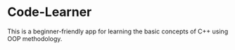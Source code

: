 # Code-Learner
This is a beginner-friendly app for learning the basic concepts of C++ using OOP methodology.
